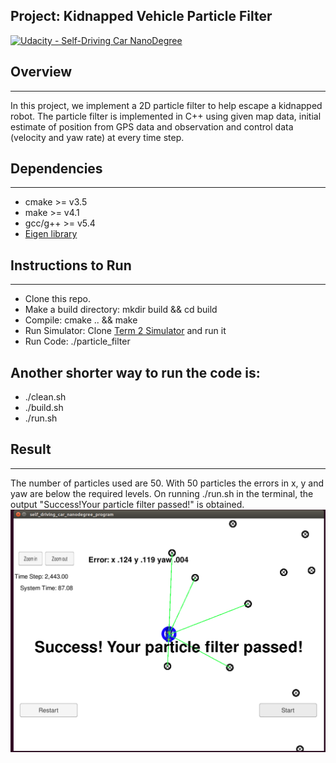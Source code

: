 ## Project: Kidnapped Vehicle Particle Filter
[![Udacity - Self-Driving Car NanoDegree](https://s3.amazonaws.com/udacity-sdc/github/shield-carnd.svg)](http://www.udacity.com/drive)

## Overview
---
In this project, we implement a 2D particle filter to help escape a kidnapped robot. The particle filter is implemented in C++ using given map data, initial estimate of position from GPS data and observation and control data (velocity and yaw rate) at every time step.

[//]: # (Image References)

[image1]: ./write_up_images/success.png "success"

## Dependencies
---
* cmake >= v3.5
* make >= v4.1
* gcc/g++ >= v5.4
* [Eigen library](http://eigen.tuxfamily.org/index.php?title=Main_Page) 

## Instructions to Run
---
* Clone this repo.
* Make a build directory: mkdir build && cd build
* Compile: cmake .. && make
* Run Simulator: Clone [Term 2 Simulator](https://github.com/udacity/self-driving-car-sim/releases/) and run it
* Run Code: ./particle_filter

Another shorter way to run the code is:
---
* ./clean.sh
* ./build.sh
* ./run.sh

## Result
---
The number of particles used are 50. With 50 particles the errors in x, y and yaw are below the required levels. On running ./run.sh in the terminal, the output "Success!Your particle filter passed!" is obtained.
![alt text][image1]
